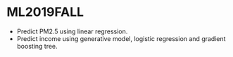 # ML2019FALL
* Predict PM2.5 using linear regression.
* Predict income using generative model, logistic regression and gradient boosting tree.
